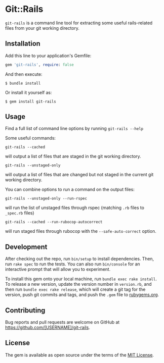 # Git::Rails

`git-rails` is a command line tool for extracting some useful rails-related files from your git working directory.

## Installation

Add this line to your application's Gemfile:

```ruby
gem 'git-rails', require: false
```

And then execute:

    $ bundle install

Or install it yourself as:

    $ gem install git-rails

## Usage

Find a full list of command line options by running `git-rails --help`

Some useful commands:
```
git-rails --cached
```
will output a list of files that are staged in the git working directory.

```
git-rails --unstaged-only
```
will output a list of files that are changed but not staged in the current git working directory.

You can combine options to run a command on the output files:
```
git-rails --unstaged-only --run-rspec
```
will run the list of unstaged files through rspec (matching `.rb` files to `_spec.rb` files)

```
git-rails --cached --run-rubocop-autocorrect
```
will run staged files through rubocop with the `--safe-auto-correct` option.

## Development

After checking out the repo, run `bin/setup` to install dependencies. Then, run `rake spec` to run the tests. You can also run `bin/console` for an interactive prompt that will allow you to experiment.

To install this gem onto your local machine, run `bundle exec rake install`. To release a new version, update the version number in `version.rb`, and then run `bundle exec rake release`, which will create a git tag for the version, push git commits and tags, and push the `.gem` file to [rubygems.org](https://rubygems.org).

## Contributing

Bug reports and pull requests are welcome on GitHub at https://github.com/[USERNAME]/git-rails.


## License

The gem is available as open source under the terms of the [MIT License](https://opensource.org/licenses/MIT).
